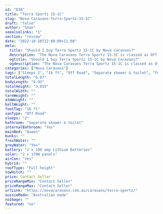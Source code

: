 ```yaml
---
id: "836"
title: "Terra Sportz 15-1C"
slug: "Nova-Caravans-Terra-Sportz-15-1C"
draft: "false"
author: "Sean"
seealsolinks: "1"
section: "review"
date: "2022-10-10T22:00:09+11:00"
meta:
  title: "Should I buy Terra Sportz 15-1C by Nova Caravans?"
  description: "The Nova Caravans Terra Sportz 15-1C is classed as Off Road, and sleeps 2 people. It is Australian made and comes in at 16 ft. It generally has Separate shower & toilet."
  ogtitle: "Should I buy Terra Sportz 15-1C by Nova Caravans?"
  ogdescription: "The Nova Caravans Terra Sportz 15-1C is classed as Off Road, and sleeps 2 people. It is Australian made and comes in at 16 ft. It generally has Separate shower & toilet."
categories: ["Nova Caravans"]
tags: ["Sleeps 2", "16 ft", "Off Road", "Separate shower & toilet", "Full height", "Price Unknown", "Australian made"]
totalLength: "6.87"
bodyLength: "4.93"
totalHeight: "3.035"
totalWidth: ""
tareWeight: ""
atmWeight: ""
ballWeight: ""
footTag: "16 ft"
vanType: "Off Road"
sleeps: "2"
bathroom: "Separate shower & toilet"
internalBathroom: "Yes"
mainBed: "Queen"
bunks: ""
freshWater: ""
greyWater: "Yes"
battery: "2 x 100 amp Lithium Batteries"
solar: "2 x 170W panels"
airCon: "Yes"
hybrid: ""
roofType: "Full height"
towHitch: ""
price: Contact Seller
priceRangeMin: "Contact Seller"
priceRangeMax: "Contact Seller"
urlLink: "https://novacaravans.com.au/caravans/terra-sportz/"
aussieMade: "Australian made"
noImage: ""
featured: "no"
---
```


